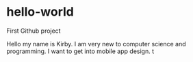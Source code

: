 # hello-world
First Github project

Hello my name is Kirby.  I am very new to computer science and programming.  I want to get into mobile app design.
t
